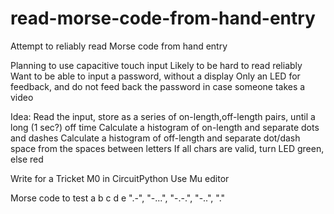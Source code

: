 # read-morse-code-from-hand-entry
Attempt to reliably read Morse code from hand entry

Planning to use capacitive touch input
Likely to be hard to read reliably
Want to be able to input a password, without a display
Only an LED for feedback, and do not feed back the password in case someone takes a video

Idea:
Read the input, store as a series of on-length,off-length pairs, until a long (1 sec?) off time
Calculate a histogram of on-length and separate dots and dashes
Calculate a histogram of off-length and separate dot/dash space from the spaces between letters
If all chars are valid, turn LED green, else red

Write for a Tricket M0 in CircuitPython
Use Mu editor

Morse code to test
a b c d e
".-", "-...", "-.-.", "-..", "."
